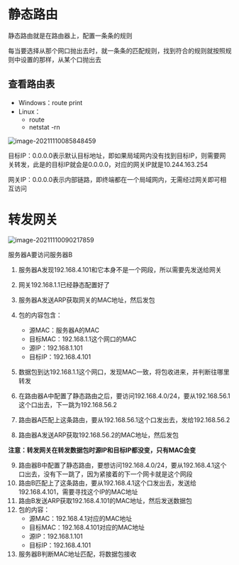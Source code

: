 # 静态路由

静态路由就是在路由器上，配置一条条的规则

每当要选择从那个网口抛出去时，就一条条的匹配规则，找到符合的规则就按照规则中设置的那样，从某个口抛出去

## 查看路由表

- Windows：route print
- Linux：
  - route
  - netstat -rn

![image-20211110085848459](../image/image-20211110085848459.png)

目标IP：0.0.0.0表示默认目标地址，即如果局域网内没有找到目标IP，则需要网关转发，此是的目标IP就会是0.0.0.0，对应的网关IP就是10.244.163.254

网关IP：0.0.0.0表示内部链路，即终端都在一个局域网内，无需经过网关即可相互访问



# 转发网关

![image-20211110090217859](../image/image-20211110090217859.png)

服务器A要访问服务器B

1. 服务器A发现192.168.4.101和它本身不是一个网段，所以需要先发送给网关
2. 网关192.168.1.1已经静态配置好了
3. 服务器A发送ARP获取网关的MAC地址，然后发包
4. 包的内容包含：
   - 源MAC：服务器A的MAC
   - 目标MAC：192.168.1.1这个网口的MAC
   - 源IP：192.168.1.101
   - 目标IP：192.168.4.101

5. 数据包到达192.168.1.1这个网口，发现MAC一致，将包收进来，并判断往哪里转发
6. 在路由器A中配置了静态路由之后，要访问192.168.4.0/24，要从192.168.56.1这个口出去，下一跳为192.168.56.2
7. 路由器A匹配上这条路由，要从192.168.56.1这个口发出去，发给192.168.56.2
8. 路由器A发送ARP获取192.168.56.2的MAC地址，然后发包

**注意：转发网关在转发数据包时源IP和目标IP都没变，只有MAC会变**

9. 路由器B中配置了静态路由，要想访问192.168.4.0/24，要从192.168.4.1这个口出去，没有下一跳了，因为紧接着的下一个网卡就是这个网段
10. 路由B匹配上了这条路由，要从192.168.4.1这个口发出去，发送给192.168.4.101，需要寻找这个IP的MAC地址
11. 路由B发送ARP获取192.168.4.101的MAC地址，然后发送数据包
12. 包的内容：
    - 源MAC：192.168.4.1对应的MAC地址
    - 目标MAC：192.168.4.101对应的MAC地址
    - 源IP：192.168.1.101
    - 目标IP：192.168.4.101
13. 服务器B判断MAC地址匹配，将数据包接收

